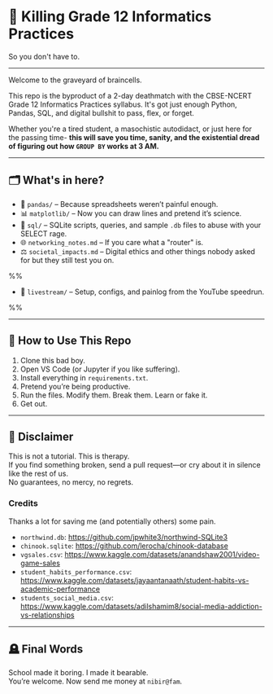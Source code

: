 # 🧠 Killing Grade 12 Informatics Practices  
So you don't have to.  

---

Welcome to the graveyard of braincells.  

This repo is the byproduct of a 2-day deathmatch with the CBSE-NCERT Grade 12 Informatics Practices syllabus.
It's got just enough Python, Pandas, SQL, and digital bullshit to pass, flex, or forget.  

Whether you're a tired student, a masochistic autodidact, or just here for the passing time- **this will save you time, sanity, and the existential dread of figuring out how `GROUP BY` works at 3 AM.**  

---

## 🗂 What's in here?

- 🐼 `pandas/` – Because spreadsheets weren’t painful enough.
- 📊 `matplotlib/` – Now you can draw lines and pretend it’s science.
- 🐘 `sql/` – SQLite scripts, queries, and sample `.db` files to abuse with your SELECT rage.
- 🌐 `networking_notes.md` – If you care what a "router" is.
- ⚖️ `societal_impacts.md` – Digital ethics and other things nobody asked for but they still test you on.

%%

- 🎥 `livestream/` – Setup, configs, and painlog from the YouTube speedrun.

%%

---

## 🧪 How to Use This Repo

1. Clone this bad boy.  
2. Open VS Code (or Jupyter if you like suffering).  
3. Install everything in `requirements.txt`.
4. Pretend you’re being productive. 
5. Run the files. Modify them. Break them. Learn or fake it.  
6. Get out.

---

## 🤡 Disclaimer

This is not a tutorial. This is therapy.  
If you find something broken, send a pull request—or cry about it in silence like the rest of us.  
No guarantees, no mercy, no regrets.

### Credits
Thanks a lot for saving me (and potentially others) some pain.

- `northwind.db`: https://github.com/jpwhite3/northwind-SQLite3
- `chinook.sqlite`: https://github.com/lerocha/chinook-database
- `vgsales.csv`: https://www.kaggle.com/datasets/anandshaw2001/video-game-sales
- `student_habits_performance.csv`: https://www.kaggle.com/datasets/jayaantanaath/student-habits-vs-academic-performance
- `students_social_media.csv`: https://www.kaggle.com/datasets/adilshamim8/social-media-addiction-vs-relationships

---

## 🪦 Final Words

School made it boring. I made it bearable.  
You’re welcome. Now send me money at `nibir@fam`.
